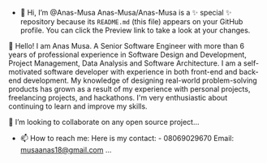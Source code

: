 - 👋 Hi, I’m @Anas-Musa
Anas-Musa/Anas-Musa is a ✨ special ✨ repository because its `README.md` (this file) appears on your GitHub profile.
You can click the Preview link to take a look at your changes.

👋 Hello! I am Anas Musa. A Senior Software Engineer with more than 6 years of professional experience in Software Design and Development, 
Project Management, Data Analysis and Software Architecture. I am a self-motivated software developer with experience in both front-end and 
back-end development. My knowledge of designing real-world problem-solving products has grown as a result of my experience with personal projects, 
freelancing projects, and hackathons. I'm very enthusiastic about continuing to learn and improve my skills.

💞️ I’m looking to collaborate on any open source project...
- 📫 How to reach me: Here is my contact: - 08069029670
     Email: musaanas18@gmail.com ...


